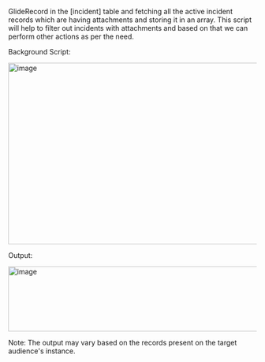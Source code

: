 GlideRecord in the [incident] table and fetching all the active incident records which are having attachments 
and storing it in an array. This script will help to filter out incidents with attachments and based on that we can perform other actions as per the need.


Background Script:


<img width="866" height="368" alt="image" src="https://github.com/user-attachments/assets/ad9b5652-cb2f-48ac-813d-c250d334b617" />


Output:


<img width="638" height="132" alt="image" src="https://github.com/user-attachments/assets/16f1f34c-14d6-456c-8063-5d01d70c4ca4" />




Note: The output may vary based on the records present on the target audience's instance.

